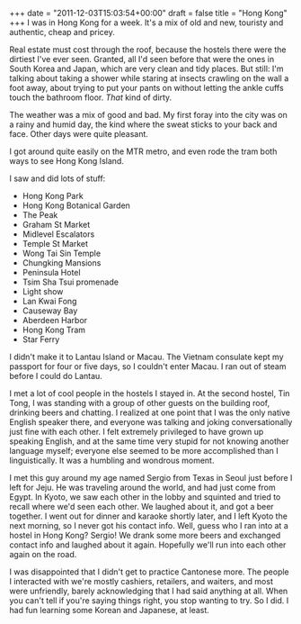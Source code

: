 +++
date = "2011-12-03T15:03:54+00:00"
draft = false
title = "Hong Kong"
+++
I was in Hong Kong for a week. It's a mix of old and new, touristy and authentic, cheap and pricey.

Real estate must cost through the roof, because the hostels there were the dirtiest I've ever seen. Granted, all I'd seen before that were the ones in South Korea and Japan, which are very clean and tidy places. But still: I'm talking about taking a shower while staring at insects crawling on the wall a foot away, about trying to put your pants on without letting the ankle cuffs touch the bathroom floor. *That* kind of dirty.

The weather was a mix of good and bad. My first foray into the city was on a rainy and humid day, the kind where the sweat sticks to your back and face. Other days were quite pleasant.

I got around quite easily on the MTR metro, and even rode the tram both ways to see Hong Kong Island.

I saw and did lots of stuff:

- Hong Kong Park
- Hong Kong Botanical Garden
- The Peak
- Graham St Market
- Midlevel Escalators
- Temple St Market
- Wong Tai Sin Temple
- Chungking Mansions
- Peninsula Hotel
- Tsim Sha Tsui promenade
- Light show
- Lan Kwai Fong
- Causeway Bay
- Aberdeen Harbor
- Hong Kong Tram
- Star Ferry

I didn't make it to Lantau Island or Macau. The Vietnam consulate kept my passport for four or five days, so I couldn't enter Macau. I ran out of steam before I could do Lantau.

I met a lot of cool people in the hostels I stayed in. At the second hostel, Tin Tong, I was standing with a group of other guests on the building roof, drinking beers and chatting. I realized at one point that I was the only native English speaker there, and everyone was talking and joking conversationally just fine with each other. I felt extremely privileged to have grown up speaking English, and at the same time very stupid for not knowing another language myself; everyone else seemed to be more accomplished than I linguistically. It was a humbling and wondrous moment.

I met this guy around my age named Sergio from Texas in Seoul just before I left for Jeju. He was traveling around the world, and had just come from Egypt. In Kyoto, we saw each other in the lobby and squinted and tried to recall where we'd seen each other. We laughed about it, and got a beer together. I went out for dinner and karaoke shortly later, and I left Kyoto the next morning, so I never got his contact info. Well, guess who I ran into at a hostel in Hong Kong? Sergio! We drank some more beers and exchanged contact info and laughed about it again. Hopefully we'll run into each other again on the road.

I was disappointed that I didn't get to practice Cantonese more. The people I interacted with we're mostly cashiers, retailers, and waiters, and most were unfriendly, barely acknowledging that I had said anything at all. When you can't tell if you're saying things right, you stop wanting to try. So I did. I had fun learning some Korean and Japanese, at least.
